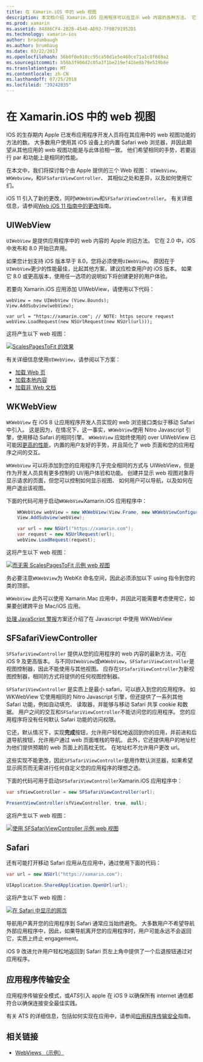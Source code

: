```yaml
---
title: 在 Xamarin.iOS 中的 web 视图
description: 本文档介绍 Xamarin.iOS 应用程序可以在显示 web 内容的各种方法。 它讨论 UIWebView、 WKWebView、 SFSafariViewController、 Safari 和应用程序传输安全。
ms.prod: xamarin
ms.assetid: 84886CF4-2B2B-4540-AD92-7F0B791952D1
ms.technology: xamarin-ios
author: bradumbaugh
ms.author: brumbaug
ms.date: 03/22/2017
ms.openlocfilehash: 56b0f0e910cc95ca50d1e5e460ce71a1c8f669a2
ms.sourcegitcommit: b56b3f906d2c05a3f1be219ef41be8b79e519b8e
ms.translationtype: MT
ms.contentlocale: zh-CN
ms.lasthandoff: 07/25/2018
ms.locfileid: "39242035"
---
```

# <a name="web-views-in-xamarinios"></a>在 Xamarin.iOS 中的 web 视图

IOS 的生存期内 Apple 已发布应用程序开发人员将在其应用中的 web 视图功能的方法的数。 大多数用户使用其 iOS 设备上的内置 Safari web 浏览器，并因此期望从其他应用的 web 视图功能是与此体验相一致。 他们希望相同的手势，若要运行 par 和功能上是相同的性能。

在本文中，我们将探讨每个由 Apple 提供的三个 Web 视图： `UIWebView`， `WKWebview`，和`SFSafariViewController`、 其相似之处和差异，以及如何使用它们。 

iOS 11 引入了新的更改，同时`WKWebView`和`SFSafariViewController`。 有关详细信息，请参阅[Web iOS 11 指南中的更改](~/ios/platform/introduction-to-ios11/web.md)指南。

## <a name="uiwebview"></a>UIWebView

`UIWebView` 是提供应用程序中的 web 内容的 Apple 的旧方法。 它在 2.0 中，iOS 中发布和 8.0 开始已弃用。

如果您计划支持 iOS 版本早于 8.0，您将必须使用`UIWebView`。 原因在于`UIWebView`更少的性能最佳，比起其他方案，建议应检查用户的 iOS 版本。 如果它 8.0 或更高版本，使用任一选项的说明如下将创建更好的用户体验。
 
若要向 Xamarin.iOS 应用添加 UIWebView，请使用以下代码：
 
```
webView = new UIWebView (View.Bounds);
View.AddSubview(webView);

var url = "https://xamarin.com"; // NOTE: https secure request
webView.LoadRequest(new NSUrlRequest(new NSUrl(url)));
```

这将产生以下 web 视图：

[![](uiwebview-images/webview.png "ScalesPagesToFit 的效果")](uiwebview-images/webview.png#lightbox)

有关详细信息使用`UIWebView`，请参阅以下方案：


- [加载 Web 页](https://github.com/xamarin/recipes/tree/master/Recipes/ios/content_controls/web_view/load_a_web_page)
- [加载本地内容](https://github.com/xamarin/recipes/tree/master/Recipes/ios/content_controls/web_view/load_local_content)
- [加载非 Web 文档](https://github.com/xamarin/recipes/tree/master/Recipes/ios/content_controls/web_view/load_non-web_documents)

## <a name="wkwebview"></a>WKWebView

`WKWebView` 在 iOS 8 让应用程序开发人员实现的 web 浏览接口类似于移动 Safari 中引入。 这是因为，在情况下，这一事实，`WKWebView`使用 Nitro Javascript 引擎，使用移动 Safari 的相同引擎。 `WKWebView` 应始终使用的 over UIWebView 已可能因[更高的性能](http://blog.initlabs.com/post/100113463211/wkwebview-vs-uiwebview)，内置的用户友好的手势，并且简化了 web 页面和您的应用程序之间的交互。
  
`WKWebView` 可以将添加到您的应用程序几乎完全相同的方式与 UIWebView，但是作为开发人员具有更多控制的 UI/用户体验和功能。 创建并显示 web 视图对象将显示请求的页面，但您可以控制如何显示视图、 如何用户可以导航，以及如何在用户退出该视图。  

下面的代码可用于启动`WKWebView`Xamarin.iOS 应用程序中：

```csharp
    WKWebView webView = new WKWebView(View.Frame, new WKWebViewConfiguration());
    View.AddSubview(webView);

    var url = new NSUrl("https://xamarin.com");
    var request = new NSUrlRequest(url);
    webView.LoadRequest(request);
```

这将产生以下 web 视图：

[![](uiwebview-images/wkwebview.png "而无需 ScalesPagesToFit 示例 web 视图")](uiwebview-images/wkwebview.png#lightbox)

务必要注意`WKWebView`为 WebKit 命名空间，因此必须添加以下 using 指令到您的类的顶部。

`WKWebView` 此外可以使用 Xamarin.Mac 应用中，并因此可能需要考虑使用它，如果要创建跨平台 Mac/iOS 应用。

[处理 JavaScript 警报](https://github.com/xamarin/recipes/tree/master/Recipes/ios/content_controls/web_view/handle_javascript_alerts)方案还介绍了在 Javascript 中使用 WKWebView

<a name="safariviewcontroller" />

## <a name="sfsafariviewcontroller"></a>SFSafariViewController
 
 `SFSafariViewController` 提供从您的应用程序的 web 内容的最新方法，可在 iOS 9 及更高版本。 与不同`UIWebView`或`WKWebView`，`SFSafariViewController`是视图控制器，因此不能使用与其他视图。 应存在`SFSafariViewController`为新视图控制器，相同的方式将提供的任何视图控制器。
 
 `SFSafariViewController` 是实质上是最小 safari，可以嵌入到您的应用程序。 如 WKWebView 它使用相同的 Nitro Javascript 引擎，但还提供了一系列其他 Safari 功能，例如自动填充、 读取器，并能够与移动 Safari 共享 cookie 和数据。 用户之间的交互和`SFSafariViewController`不能访问您的应用程序。 您的应用程序将没有任何默认 Safari 功能的访问权限。
 
它还，默认情况下，实现**完成**按钮，允许用户轻松地返回到你的应用，并前进和后退导航按钮，允许用户通过 web 页面堆栈的导航。 此外，它还提供用户的地址栏为他们提供预期的 web 页面上的高枕无忧。 在地址栏不允许用户更改 url。 

这些实现不能更改，因此`SFSafariViewController`是用作默认浏览器，如果希望显示网页而无需进行任何自定义您的应用程序的理想之选。

下面的代码可用于启动`SFSafariViewController`Xamarin.iOS 应用程序中：

```csharp
var sfViewController = new SFSafariViewController(url);

PresentViewController(sfViewController, true, null);
```

这将产生以下 web 视图：

[![](uiwebview-images/sfsafariviewcontroller.png "使用 SFSafariViewController 示例 web 视图")](uiwebview-images/sfsafariviewcontroller.png#lightbox)

## <a name="safari"></a>Safari

还有可能打开移动 Safari 应用从在应用中，通过使用下面的代码：

```csharp
var url = new NSUrl("https://xamarin.com");

UIApplication.SharedApplication.OpenUrl(url);

```

这将产生以下 web 视图：

[![](uiwebview-images/safari.png "在 Safari 中显示的网页")](uiwebview-images/safari.png#lightbox)

导航用户离开您的应用程序到 Safari 通常应当始终避免。 大多数用户不希望导航外部应用程序中，因此，如果导航离开您的应用程序时，用户可能永远不会返回它，实质上终止 engagement。

iOS 9 改进允许用户轻松地返回到 Safari 页左上角中提供了一个后退按钮通过对应用程序。

## <a name="app-transport-security"></a>应用程序传输安全

应用程序传输安全模式，或*ATS*引入 apple 在 iOS 9 以确保所有 internet 通信都符合以确保连接安全最佳实践。

有关 ATS 的详细信息，包括如何实现在应用中，请参阅[应用程序传输安全](~/ios/app-fundamentals/ats.md)指南。

## <a name="related-links"></a>相关链接

- [WebViews （示例）](https://developer.xamarin.com/samples/monotouch/WebView/)
